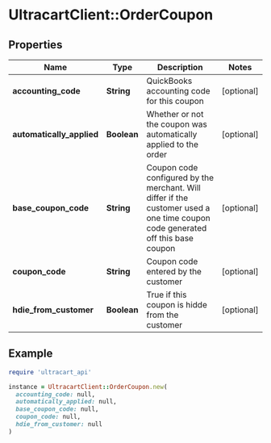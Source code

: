 # UltracartClient::OrderCoupon

## Properties

| Name | Type | Description | Notes |
| ---- | ---- | ----------- | ----- |
| **accounting_code** | **String** | QuickBooks accounting code for this coupon | [optional] |
| **automatically_applied** | **Boolean** | Whether or not the coupon was automatically applied to the order | [optional] |
| **base_coupon_code** | **String** | Coupon code configured by the merchant.  Will differ if the customer used a one time coupon code generated off this base coupon | [optional] |
| **coupon_code** | **String** | Coupon code entered by the customer | [optional] |
| **hdie_from_customer** | **Boolean** | True if this coupon is hidde from the customer | [optional] |

## Example

```ruby
require 'ultracart_api'

instance = UltracartClient::OrderCoupon.new(
  accounting_code: null,
  automatically_applied: null,
  base_coupon_code: null,
  coupon_code: null,
  hdie_from_customer: null
)
```

